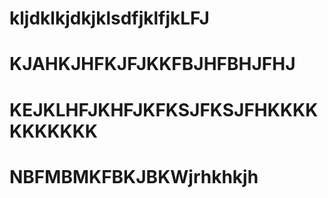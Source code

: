 # kljdklkjdkjklsdfjklfjkLFJ
# KJAHKJHFKJFJKKFBJHFBHJFHJ
# KEJKLHFJKHFJKFKSJFKSJFHKKKKKKKKKKK
# NBFMBMKFBKJBKWjrhkhkjh